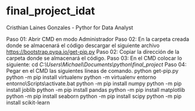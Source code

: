 # final_project_idat
Cristhian Laines Gonzales - Pythor for Data Analyst

Paso 01: Abrir CMD en modo Administrador
Paso 02: En la carpeta creada donde se almacenará el código descargar el siguiente archivo https://bootstrap.pypa.io/get-pip.py
Paso 02: Copiar la dirección de la carpeta donde se almacenará el código.
Paso 03: En el CMD colocar lo siguiente: cd *C:\Users\Michael\Documents\python\final_project*
Paso 04: Pegar en el CMD las siguientes líneas de comando.
python get-pip.py
python -m pip install virtualenv
python -m virtualenv entorno
entorno\Scripts\activate.bat
python -m pip install numpy
python -m pip install joblib
python -m pip install pandas
python -m pip install matplotlib
python -m pip install seaborn
python -m pip install scipy
python -m pip install scikit-learn
